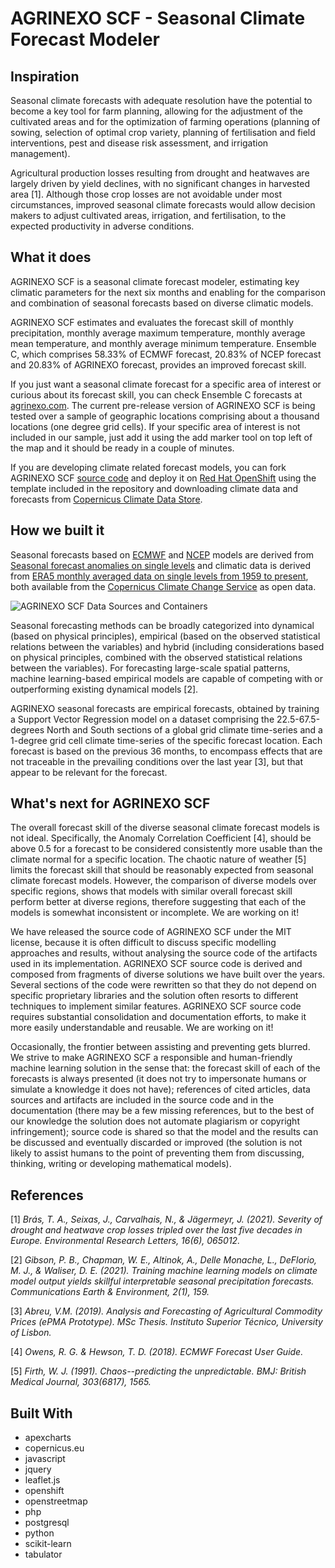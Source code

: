 # AGRINEXO SCF - Seasonal Climate Forecast Modeler

## Inspiration

Seasonal climate forecasts with adequate resolution have the potential to become a key tool for farm planning, allowing for the adjustment of the cultivated areas and for the optimization of farming operations (planning of sowing, selection of optimal crop variety, planning of fertilisation and field interventions, pest and disease risk assessment, and irrigation management).

Agricultural production losses resulting from drought and heatwaves are largely driven by yield declines, with no significant changes in harvested area [1]. Although those crop losses are not avoidable under most circumstances, improved seasonal climate forecasts would allow decision makers to adjust cultivated areas, irrigation, and fertilisation, to the expected productivity in adverse conditions.

## What it does

AGRINEXO SCF is a seasonal climate forecast modeler, estimating key climatic parameters for the next six months and enabling for the comparison and combination of seasonal forecasts based on diverse climatic models.

AGRINEXO SCF estimates and evaluates the forecast skill of monthly precipitation, monthly average maximum temperature, monthly average mean temperature, and monthly average minimum temperature. Ensemble C, which comprises 58.33% of ECMWF forecast, 20.83% of NCEP forecast and 20.83% of AGRINEXO forecast, provides an improved forecast skill.

If you just want a seasonal climate forecast for a specific area of interest or curious about its forecast skill, you can check Ensemble C forecasts at [agrinexo.com](https://agrinexo.com/scf/analyser/). The current pre-release version of AGRINEXO SCF is being tested over a sample of geographic locations comprising about a thousand locations (one degree grid cells). If your specific area of interest is not included in our sample, just add it using the add marker tool on top left of the map and it should be ready in a couple of minutes.

If you are developing climate related forecast models, you can fork AGRINEXO SCF [source code](https://github.com/etapa-racional/agrinexo-scf-m/) and deploy it on [Red Hat OpenShift](https://www.redhat.com/en/technologies/cloud-computing/openshift) using the template included in the repository and downloading climate data and forecasts from [Copernicus Climate Data Store](https://cds.climate.copernicus.eu/).

## How we built it

Seasonal forecasts based on [ECMWF](https://www.ecmwf.int/) and [NCEP](https://www.weather.gov/ncep/) models are derived from [Seasonal forecast anomalies on single levels](https://cds.climate.copernicus.eu/cdsapp#!/dataset/seasonal-postprocessed-single-levels?tab=overview) and climatic data is derived from [ERA5 monthly averaged data on single levels from 1959 to present](https://cds.climate.copernicus.eu/cdsapp#!/dataset/reanalysis-era5-single-levels-monthly-means), both available from the [Copernicus Climate Change Service]( https://climate.copernicus.eu/) as open data.

![AGRINEXO SCF Data Sources and Containers](https://agrinexo.com/en/rwst/images/I131-AGRINEXO-SCF-DIAGRAM.PNG)

Seasonal forecasting methods can be broadly categorized into dynamical (based on physical principles), empirical (based on the observed statistical relations between the variables) and hybrid (including considerations based on physical principles, combined with the observed statistical relations between the variables). For forecasting large-scale spatial patterns, machine learning-based empirical models are capable of competing with or outperforming existing dynamical models [2].

AGRINEXO seasonal forecasts are empirical forecasts, obtained by training a Support Vector Regression model on a dataset comprising the 22.5-67.5-degrees North and South sections of a global grid climate time-series and a 1-degree grid cell climate time-series of the specific forecast location. Each forecast is based on the previous 36 months, to encompass effects that are not traceable in the prevailing conditions over the last year [3], but that appear to be relevant for the forecast.

## What's next for AGRINEXO SCF

The overall forecast skill of the diverse seasonal climate forecast models is not ideal. Specifically, the Anomaly Correlation Coefficient [4], should be above 0.5 for a forecast to be considered consistently more usable than the climate normal for a specific location. The chaotic nature of weather [5] limits the forecast skill that should be reasonably expected from seasonal climate forecast models. However, the comparison of diverse models over specific regions, shows that models with similar overall forecast skill perform better at diverse regions, therefore suggesting that each of the models is somewhat inconsistent or incomplete. We are working on it!

We have released the source code of AGRINEXO SCF under the MIT license, because it is often difficult to discuss specific modelling approaches and results, without analysing the source code of the artifacts used in its implementation. AGRINEXO SCF source code is derived and composed from fragments of diverse solutions we have built over the years. Several sections of the code were rewritten so that they do not depend on specific proprietary libraries and the solution often resorts to different techniques to implement similar features. AGRINEXO SCF source code requires substantial consolidation and documentation efforts, to make it more easily understandable and reusable. We are working on it!

Occasionally, the frontier between assisting and preventing gets blurred. We strive to make AGRINEXO SCF a responsible and human-friendly machine learning solution in the sense that: the forecast skill of each of the forecasts is always presented (it does not try to impersonate humans or simulate a knowledge it does not have); references of cited articles, data sources and artifacts are included in the source code and in the documentation (there may be a few missing references, but to the best of our knowledge the solution does not automate plagiarism or copyright infringement); source code is shared so that the model and the results can be discussed and eventually discarded or improved (the solution is not likely to assist humans to the point of preventing them from discussing, thinking, writing or developing mathematical models).

## References

[1] _Brás, T. A., Seixas, J., Carvalhais, N., & Jägermeyr, J. (2021). Severity of drought and heatwave crop losses tripled over the last five decades in Europe. Environmental Research Letters, 16(6), 065012._

[2] _Gibson, P. B., Chapman, W. E., Altinok, A., Delle Monache, L., DeFlorio, M. J., & Waliser, D. E. (2021). Training machine learning models on climate model output yields skillful interpretable seasonal precipitation forecasts. Communications Earth & Environment, 2(1), 159._

[3] _Abreu, V.M. (2019). Analysis and Forecasting of Agricultural Commodity Prices (ePMA Prototype). MSc Thesis. Instituto Superior Técnico, University of Lisbon._

[4] _Owens, R. G. & Hewson, T. D. (2018). ECMWF Forecast User Guide._

[5] _Firth, W. J. (1991). Chaos--predicting the unpredictable. BMJ: British Medical Journal, 303(6817), 1565._

## Built With 
- apexcharts
- copernicus.eu
- javascript
- jquery
- leaflet.js
- openshift
- openstreetmap
- php
- postgresql
- python
- scikit-learn
- tabulator
